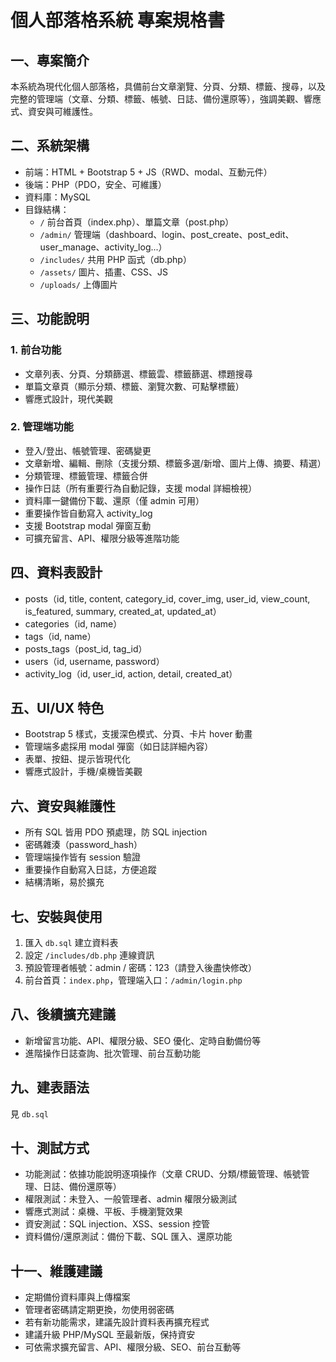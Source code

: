 # 個人部落格系統 專案規格書

## 一、專案簡介
本系統為現代化個人部落格，具備前台文章瀏覽、分頁、分類、標籤、搜尋，以及完整的管理端（文章、分類、標籤、帳號、日誌、備份還原等），強調美觀、響應式、資安與可維護性。

## 二、系統架構
- 前端：HTML + Bootstrap 5 + JS（RWD、modal、互動元件）
- 後端：PHP（PDO，安全、可維護）
- 資料庫：MySQL
- 目錄結構：
  - `/` 前台首頁（index.php）、單篇文章（post.php）
  - `/admin/` 管理端（dashboard、login、post_create、post_edit、user_manage、activity_log...）
  - `/includes/` 共用 PHP 函式（db.php）
  - `/assets/` 圖片、插畫、CSS、JS
  - `/uploads/` 上傳圖片

## 三、功能說明
### 1. 前台功能
- 文章列表、分頁、分類篩選、標籤雲、標籤篩選、標題搜尋
- 單篇文章頁（顯示分類、標籤、瀏覽次數、可點擊標籤）
- 響應式設計，現代美觀

### 2. 管理端功能
- 登入/登出、帳號管理、密碼變更
- 文章新增、編輯、刪除（支援分類、標籤多選/新增、圖片上傳、摘要、精選）
- 分類管理、標籤管理、標籤合併
- 操作日誌（所有重要行為自動記錄，支援 modal 詳細檢視）
- 資料庫一鍵備份下載、還原（僅 admin 可用）
- 重要操作皆自動寫入 activity_log
- 支援 Bootstrap modal 彈窗互動
- 可擴充留言、API、權限分級等進階功能

## 四、資料表設計
- posts（id, title, content, category_id, cover_img, user_id, view_count, is_featured, summary, created_at, updated_at）
- categories（id, name）
- tags（id, name）
- posts_tags（post_id, tag_id）
- users（id, username, password）
- activity_log（id, user_id, action, detail, created_at）

## 五、UI/UX 特色
- Bootstrap 5 樣式，支援深色模式、分頁、卡片 hover 動畫
- 管理端多處採用 modal 彈窗（如日誌詳細內容）
- 表單、按鈕、提示皆現代化
- 響應式設計，手機/桌機皆美觀

## 六、資安與維護性
- 所有 SQL 皆用 PDO 預處理，防 SQL injection
- 密碼雜湊（password_hash）
- 管理端操作皆有 session 驗證
- 重要操作自動寫入日誌，方便追蹤
- 結構清晰，易於擴充

## 七、安裝與使用
1. 匯入 `db.sql` 建立資料表
2. 設定 `/includes/db.php` 連線資訊
3. 預設管理者帳號：admin / 密碼：123（請登入後盡快修改）
4. 前台首頁：`index.php`，管理端入口：`/admin/login.php`

## 八、後續擴充建議
- 新增留言功能、API、權限分級、SEO 優化、定時自動備份等
- 進階操作日誌查詢、批次管理、前台互動功能

## 九、建表語法
見 `db.sql`

## 十、測試方式
- 功能測試：依據功能說明逐項操作（文章 CRUD、分類/標籤管理、帳號管理、日誌、備份還原等）
- 權限測試：未登入、一般管理者、admin 權限分級測試
- 響應式測試：桌機、平板、手機瀏覽效果
- 資安測試：SQL injection、XSS、session 控管
- 資料備份/還原測試：備份下載、SQL 匯入、還原功能

## 十一、維護建議
- 定期備份資料庫與上傳檔案
- 管理者密碼請定期更換，勿使用弱密碼
- 若有新功能需求，建議先設計資料表再擴充程式
- 建議升級 PHP/MySQL 至最新版，保持資安
- 可依需求擴充留言、API、權限分級、SEO、前台互動等
